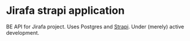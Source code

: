 # Jirafa strapi application

BE API for Jirafa project. Uses Postgres and [Strapi](https://strapi.io/). Under (merely) active development.
